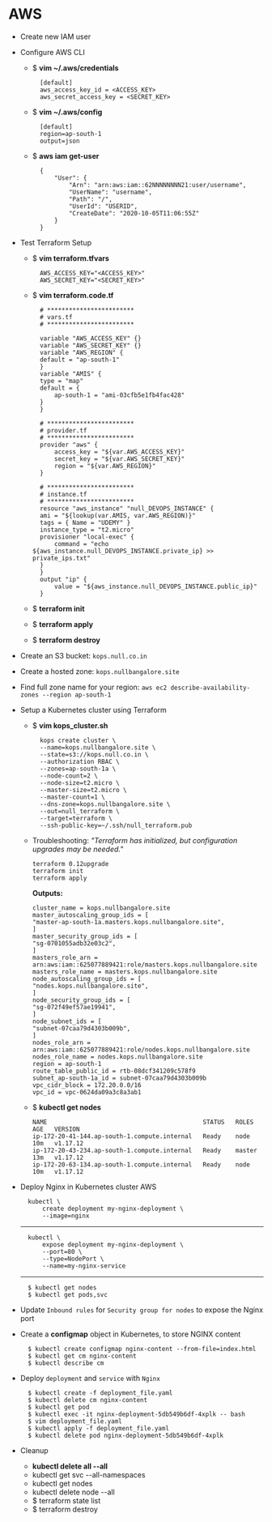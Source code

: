 # AWS

* Create new IAM user
* Configure AWS CLI

    * $ **vim ~/.aws/credentials**

            [default]
            aws_access_key_id = <ACCESS_KEY>
            aws_secret_access_key = <SECRET_KEY>

    * $ **vim ~/.aws/config** 

            [default]
            region=ap-south-1
            output=json

    * $ **aws iam get-user**

            {
                "User": {
                    "Arn": "arn:aws:iam::62NNNNNNNN21:user/username",
                    "UserName": "username",
                    "Path": "/",
                    "UserId": "USERID",
                    "CreateDate": "2020-10-05T11:06:55Z"
                }
            }

* Test Terraform Setup 

    * $ **vim terraform.tfvars**

            AWS_ACCESS_KEY="<ACCESS_KEY>"
            AWS_SECRET_KEY="<SECRET_KEY>"

    * $ **vim terraform.code.tf**

            # ************************
            # vars.tf
            # ************************

            variable "AWS_ACCESS_KEY" {}
            variable "AWS_SECRET_KEY" {}
            variable "AWS_REGION" {
            default = "ap-south-1"
            }
            variable "AMIS" {
            type = "map"
            default = {
                ap-south-1 = "ami-03cfb5e1fb4fac428"
            }
            }
            
            # ************************
            # provider.tf
            # ************************
            provider "aws" {
                access_key = "${var.AWS_ACCESS_KEY}"
                secret_key = "${var.AWS_SECRET_KEY}"
                region = "${var.AWS_REGION}"
            }
            
            # ************************
            # instance.tf
            # ************************
            resource "aws_instance" "null_DEVOPS_INSTANCE" {
            ami = "${lookup(var.AMIS, var.AWS_REGION)}"
            tags = { Name = "UDEMY" }
            instance_type = "t2.micro"
            provisioner "local-exec" {
                command = "echo ${aws_instance.null_DEVOPS_INSTANCE.private_ip} >> private_ips.txt"
            }
            }
            output "ip" {
                value = "${aws_instance.null_DEVOPS_INSTANCE.public_ip}"
            }

    * $ **terraform init**
    * $ **terraform apply**
    * $ **terraform destroy**

* Create an S3 bucket: `kops.null.co.in`
* Create a hosted zone: `kops.nullbangalore.site`
* Find full zone name for your region: `aws ec2 describe-availability-zones --region ap-south-1   `

* Setup a Kubernetes cluster using Terraform

    * $ **vim kops_cluster.sh**

            kops create cluster \
            --name=kops.nullbangalore.site \
            --state=s3://kops.null.co.in \
            --authorization RBAC \
            --zones=ap-south-1a \
            --node-count=2 \
            --node-size=t2.micro \
            --master-size=t2.micro \
            --master-count=1 \
            --dns-zone=kops.nullbangalore.site \
            --out=null_terraform \
            --target=terraform \
            --ssh-public-key=~/.ssh/null_terraform.pub

  * Troubleshooting: *"Terraform has initialized, but configuration upgrades may be needed."* 
    
        terraform 0.12upgrade
        terraform init
        terraform apply

    **Outputs:**

        cluster_name = kops.nullbangalore.site
        master_autoscaling_group_ids = [
        "master-ap-south-1a.masters.kops.nullbangalore.site",
        ]
        master_security_group_ids = [
        "sg-0701055adb32e03c2",
        ]
        masters_role_arn = arn:aws:iam::625077889421:role/masters.kops.nullbangalore.site
        masters_role_name = masters.kops.nullbangalore.site
        node_autoscaling_group_ids = [
        "nodes.kops.nullbangalore.site",
        ]
        node_security_group_ids = [
        "sg-072f49ef57ae19941",
        ]
        node_subnet_ids = [
        "subnet-07caa79d4303b009b",
        ]
        nodes_role_arn = arn:aws:iam::625077889421:role/nodes.kops.nullbangalore.site
        nodes_role_name = nodes.kops.nullbangalore.site
        region = ap-south-1
        route_table_public_id = rtb-08dcf341209c578f9
        subnet_ap-south-1a_id = subnet-07caa79d4303b009b
        vpc_cidr_block = 172.20.0.0/16
        vpc_id = vpc-0624da09a3c8a3ab1

  * $ **kubectl get nodes**

        NAME                                           STATUS   ROLES    AGE   VERSION
        ip-172-20-41-144.ap-south-1.compute.internal   Ready    node     10m   v1.17.12
        ip-172-20-43-234.ap-south-1.compute.internal   Ready    master   13m   v1.17.12
        ip-172-20-63-134.ap-south-1.compute.internal   Ready    node     10m   v1.17.12

* Deploy Nginx in Kubernetes cluster AWS
  
        kubectl \
            create deployment my-nginx-deployment \
            --image=nginx
    
    ---

        kubectl \
            expose deployment my-nginx-deployment \
            --port=80 \
            --type=NodePort \
            --name=my-nginx-service

    ---

        $ kubectl get nodes
        $ kubectl get pods,svc

* Update `Inbound rules` for `Security group for nodes` to expose the Nginx port
* Create a **configmap** object in Kubernetes, to store NGINX content

        $ kubectl create configmap nginx-content --from-file=index.html
        $ kubectl get cm nginx-content
        $ kubectl describe cm
        
* Deploy `deployment` and `service` with `Nginx`

        $ kubectl create -f deployment_file.yaml 
        $ kubectl delete cm nginx-content
        $ kubectl get pod
        $ kubectl exec -it nginx-deployment-5db549b6df-4xplk -- bash
        $ vim deployment_file.yaml 
        $ kubectl apply -f deployment_file.yaml
        $ kubectl delete pod nginx-deployment-5db549b6df-4xplk

* Cleanup
  * **kubectl delete all --all**
  * kubectl get svc --all-namespaces
  * kubectl get nodes
  * kubectl delete node --all
  * $ terraform state list
  * $ terraform destroy
